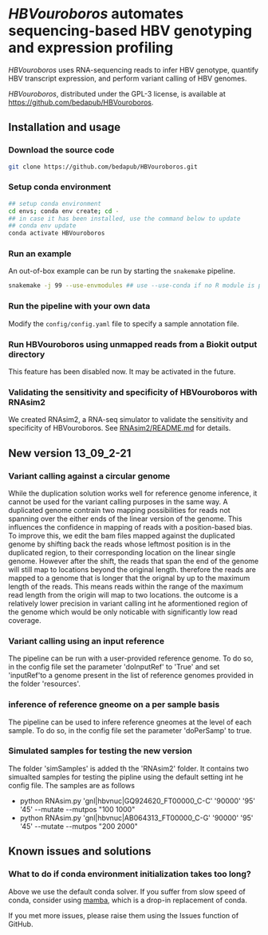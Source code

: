 *HBVouroboros* automates sequencing-based HBV genotyping and expression profiling
===

*HBVouroboros* uses RNA-sequencing reads to infer HBV genotype, quantify HBV
transcript expression, and perform variant calling of HBV genomes.

*HBVouroboros*, distributed under the GPL-3 license, is available at
https://github.com/bedapub/HBVouroboros.

## Installation and usage

### Download the source code

```bash
git clone https://github.com/bedapub/HBVouroboros.git
```

### Setup conda environment

```bash
## setup conda environment
cd envs; conda env create; cd -
## in case it has been installed, use the command below to update
## conda env update
conda activate HBVouroboros
```

### Run an example

An out-of-box example can be run by starting the `snakemake` pipeline.

```bash
snakemake -j 99 --use-envmodules ## use --use-conda if no R module is present
```

### Run the pipeline with your own data

Modify the `config/config.yaml` file to specify a sample annotation file.

### Run HBVouroboros using unmapped reads from a Biokit output directory

This feature has been disabled now. It may be activated in the future.

### Validating the sensitivity and specificity of HBVouroboros with RNAsim2

We created RNAsim2, a RNA-seq simulator to validate the sensitivity and
specificity of HBVouroboros. See [RNAsim2/README.md](RNAsim2/README.md) for
details.

## New version 13_09_2-21


### Variant calling against a circular genome

While the duplication solution works well for reference genome inference, it cannot be used for the variant calling purposes in the same way. A duplicated genome contrain two mapping possibilities for reads not spanning over the either ends of the linear version of the genome. This influences the confidence in mapping of reads with a position-based bias. To improve this, we edit the bam files mapped against the duplicated genome by shifting back the reads whose leftmost position is in the duplicated region, to their corresponding location on the linear single genome. However after the shift, the reads that span the end of the genome will still map to locations beyond the original length. therefore the reads are mapped to a genome that is longer that the orignal by up to the maximum length of the reads. This means reads within the range of the maximum read length from the origin will map to two locations. the outcome is a relatively lower precision in variant calling int he aformentioned region of the genome which would be only noticable with significantly low read coverage.

### Variant calling using an input reference

The pipeline can be run with a user-provided reference genome. To do so, in the config file set the parameter 'doInputRef' to 'True' and set 'inputRef'to a genome present in the list of reference genomes provided in the folder 'resources'.

### inference of reference gneome on a per sample basis

The pipeline can be used to infere reference gneomes at the level of each sample. To do so, in the config file set the parameter 'doPerSamp' to true.


### Simulated samples for testing the new version

The folder 'simSamples' is added th the 'RNAsim2' folder. It contains two simualted samples for testing the pipline using the default setting int he config file. The samples are as follows

* python RNAsim.py 'gnl|hbvnuc|GQ924620_FT00000_C-C' '90000' '95' '45' --mutate --mutpos "100 1000"
* python RNAsim.py 'gnl|hbvnuc|AB064313_FT00000_C-G' '90000' '95' '45' --mutate --mutpos "200 2000"




## Known issues and solutions

### What to do if conda environment initialization takes too long?

Above we use the default conda solver. If you suffer from slow speed of conda,
consider using [mamba](https://github.com/mamba-org/mamba), which is a drop-in
replacement of conda.

If you met more issues, please raise them using the Issues function of GitHub.

